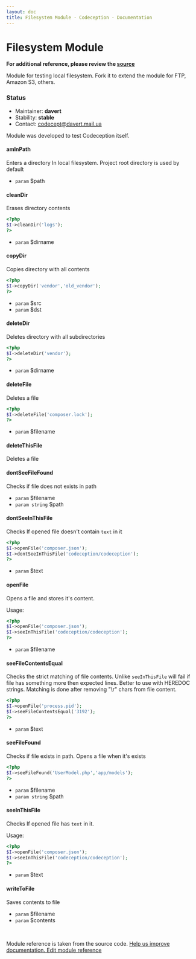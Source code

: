```yaml
---
layout: doc
title: Filesystem Module - Codeception - Documentation
---
```


# Filesystem Module

**For additional reference, please review the [source](https://github.com/Codeception/Codeception/tree/2.0/src/Codeception/Module/Filesystem.php)**


Module for testing local filesystem.
Fork it to extend the module for FTP, Amazon S3, others.

### Status

* Maintainer: **davert**
* Stability: **stable**
* Contact: codecept@davert.mail.ua

Module was developed to test Codeception itself.



























#### amInPath
 
Enters a directory In local filesystem.
Project root directory is used by default

 * `param` $path


















#### cleanDir
 
Erases directory contents

``` php
<?php
$I->cleanDir('logs');
?>
```

 * `param` $dirname


#### copyDir
 
Copies directory with all contents

``` php
<?php
$I->copyDir('vendor','old_vendor');
?>
```

 * `param` $src
 * `param` $dst




#### deleteDir
 
Deletes directory with all subdirectories

``` php
<?php
$I->deleteDir('vendor');
?>
```

 * `param` $dirname


#### deleteFile
 
Deletes a file

``` php
<?php
$I->deleteFile('composer.lock');
?>
```

 * `param` $filename


#### deleteThisFile
 
Deletes a file


#### dontSeeFileFound
 
Checks if file does not exists in path

 * `param` $filename
 * `param string` $path


#### dontSeeInThisFile
 
Checks If opened file doesn't contain `text` in it

``` php
<?php
$I->openFile('composer.json');
$I->dontSeeInThisFile('codeception/codeception');
?>
```

 * `param` $text







#### openFile
 
Opens a file and stores it's content.

Usage:

``` php
<?php
$I->openFile('composer.json');
$I->seeInThisFile('codeception/codeception');
?>
```

 * `param` $filename



#### seeFileContentsEqual
 
Checks the strict matching of file contents.
Unlike `seeInThisFile` will fail if file has something more then expected lines.
Better to use with HEREDOC strings.
Matching is done after removing "\r" chars from file content.

``` php
<?php
$I->openFile('process.pid');
$I->seeFileContentsEqual('3192');
?>
```

 * `param` $text


#### seeFileFound
 
Checks if file exists in path.
Opens a file when it's exists

``` php
<?php
$I->seeFileFound('UserModel.php','app/models');
?>
```

 * `param` $filename
 * `param string` $path


#### seeInThisFile
 
Checks If opened file has `text` in it.

Usage:

``` php
<?php
$I->openFile('composer.json');
$I->seeInThisFile('codeception/codeception');
?>
```

 * `param` $text



#### writeToFile
 
Saves contents to file

 * `param` $filename
 * `param` $contents
<p>&nbsp;</p><div class="alert alert-warning">Module reference is taken from the source code. <a href="https://github.com/Codeception/Codeception/tree/2.0/src/Codeception/Module/Filesystem.php">Help us improve documentation. Edit module reference</a>
